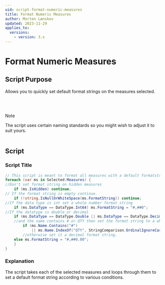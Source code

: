 ```yaml
---
uid: script-format-numeric-measures
title: Format Numeric Measures
author: Morten Lønskov
updated: 2023-11-29
applies_to:
  versions:
    - version: 3.x
---
```

# Format Numeric Measures

## Script Purpose
Allows you to quickly set default format strings on the measures selected. 

<br></br>
> [!NOTE] 
> The script uses certain naming standards so you might wish to adjust it to suit yours. 
<br></br>

## Script

### Script Title
```csharp
// This script is meant to format all measures with a default formatstring
foreach (var ms in Selected.Measures) {
//Don't set format string on hidden measures
	if (ms.IsHidden) continue;
// If the format string is empty continue. 
	if (!string.IsNullOrWhiteSpace(ms.FormatString)) continue;
//If the data type is int set a whole number format string
	if (ms.DataType == DataType.Int64) ms.FormatString = "#,##0";
//If the datatype is double or decimal 
	if (ms.DataType == DataType.Double || ms.DataType == DataType.Decimal) {
    //and the name contains # or QTY then set the format string to a whole number
		if (ms.Name.Contains("#")
			|| ms.Name.IndexOf("QTY", StringComparison.OrdinalIgnoreCase) >= 0) ms.FormatString = "#,##0";
		//otherwise set it a decimal format string. 
    else ms.FormatString = "#,##0.00";
	}
}
```
### Explanation
The script takes each of the selected measures and loops through them to set a default format string according to various conditions. 